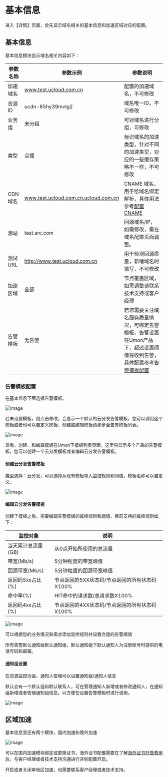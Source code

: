 # 基本信息

进入【详情】页面，会先显示域名相关的基本信息和加速区域对应的配置。

## 基本信息

基本信息模块显示域名相关内容如下：

|参数名称 |参数示例 |参数说明 |
|----|----|-----|
| 加速域名  |www.test.ucloud.com.cn| 配置的加速域名，不可修改 |
| 资源ID  |ucdn-85hy39mvlg2| 域名唯一ID，不可修改 |
| 业务组 | 未分组 | 可对域名进行分组，可修改  |
| 类型  | 点播  | 标识域名的加速类型，针对不同的加速类型，对应的一些缓存策略不一样，不可修改 |
| CDN域名 | www.test.ucloud.com.cn.ucloud.com.cn| CNAME 域名，用于给域名绑定解析，具体用法参考[配置CNAME](https://docs.ucloud.cn/ucdn/quick/cname)|
| 源站  | test.src.com | 回源域名/IP，如需修改，需在域名配置页面调整。 |
| 测试URL | http://www.test.ucloud.com.cn  | 用于检测回源质量，新增域名时填写，不可修改 |
| 加速区域  | 全部  |  节点覆盖区域，如需调整请联系技术支持或客户经理 |
| 告警模板  | 无告警  |  若您需要关注域名服务质量情况，可绑定告警模板，告警设置在Umon产品下，超过设置阈值将收到告警，具体配置参考[告警模板配置](https://docs.ucloud.cn/ucdn/domain/config/Basic?id=%e5%91%8a%e8%ad%a6%e6%a8%a1%e6%9d%bf%e9%85%8d%e7%bd%ae)  |

### 告警模板配置

在基本信息下面选择告警模板。

![image](https://user-images.githubusercontent.com/89777962/185030899-1f4912c1-249c-49d3-ba94-4e828260590c.png)

若未设置模板，则点击修改，会显示一个默认的云分发告警模板，您可以调用这个模板或者也可以自定义模板，创建或编辑模板请移步至告警模板列表。

![image](https://user-images.githubusercontent.com/89777962/185049931-5ce7aaad-5ffa-4878-b626-72ecfbc70881.png)

查看、创建、和编辑模板在Umon下模板列表页面，这里将显示多个产品的告警模板，您可以创建一个云分发模板或者编辑云分发告警模板。

#### 创建云分发告警模板

类型选择：云分发，可以选择从现有模板导入监控规则和阈值，模板名称可以自定义。

![image](https://user-images.githubusercontent.com/89777962/185032426-63475b6a-4252-4bf2-b17d-ca7af2a91a15.png)

#### 编辑云分发告警模板

创建了模板之后，需要编辑告警模板的监控规则和阈值，目前支持的监控规则如下：

|监控对象|说明|
|----|----|
|当天累计总流量(GB)|从0点开始所使用的总流量|
|带宽(Mb/s)|5分钟粒度的带宽峰值|
|回源带宽(Mb/s)|5分钟粒度的回源带宽峰值|
|返回码5xx占比(%)|节点返回的5XX状态码/节点返回的所有状态码X100%|
|命中率(%)|HIT命中的请求数/总请求数X100%|
|返回码4xx占比(%)|节点返回的4XX状态码/节点返回的所有状态码X100%|

![image](https://user-images.githubusercontent.com/89777962/185042066-3e2e7bec-04a0-4d37-be61-9609bdc90666.png)

可以根据您的业务情况和需求添加监控规则并设置合适的告警阈值

所有告警默认通知给默认通知组，默认通知组下默认通知人为注册账号时提供的电话号码和邮箱。

#### 通知组设置

在资源监控页面，通知人管理可以设置通知组/通知人信息

默认会有一个默认组和默认联系人，可在管理通知人新增或者修改通知人，在通知组新增或者管理通知组信息。以方便在设置告警模板时进行调用。

![image](https://user-images.githubusercontent.com/89777962/185051159-bafffff4-2a93-46b6-930c-8be166c7702d.png)


## 区域加速

基本信息里还有两个模块，国内加速和境外加速

![image](https://user-images.githubusercontent.com/89777962/185051491-1cf90e4e-3f96-4482-8679-2292c80bc509.png)

可以在国内加速模块绑定或更换证书，海外证书配置需要在了解[海外证书托管费用](https://docs.ucloud.cn/ucdn/charge/month?id=%e6%b5%b7%e5%a4%96%e8%af%81%e4%b9%a6%e6%89%98%e7%ae%a1%e8%b4%b9%e7%94%a8)后，与客户经理或者技术支持沟通进行非标配置开启。

开启或者关闭单地区加速，也需要联系客户经理或者技术支持。

